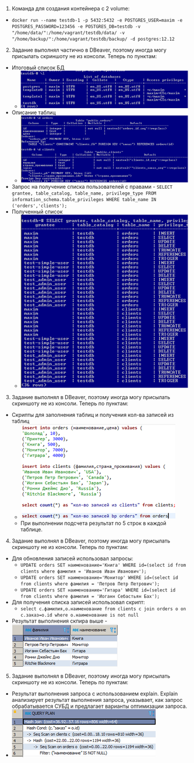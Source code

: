 1. Команда для создания контейнера с 2 volume:
  * ``docker run --name testdb-1 -p 5432:5432 -e POSTGRES_USER=maxim -e POSTGRES_PASSWORD=123456 -e POSTGRES_DB=testdb -v "/home/data/":/home/vagrant/testdb/data/ -v "/home/backup/":/home/vagrant/testdb/backup/ -d postgres:12.12``
2. Задание выполнял частично в DBeaver, поэтому иногда могу присылать скриншоту не из консоли. Теперь по пунктам:
  * Итоговый список БД
    * ![task2-1](https://github.com/Atlipoka/devops_netology/blob/main/Database/lecture2/task2-1.png)
  * Описание таблиц
    * ![task2-2](https://github.com/Atlipoka/devops_netology/blob/main/Database/lecture2/task2-2.png)
  * Запрос на получение списка пользователей с правами - ``SELECT grantee, table_catalog, table_name, privilege_type FROM information_schema.table_privileges WHERE table_name IN ('orders','clients');``
  * Полученный список
    * ![task2-4](https://github.com/Atlipoka/devops_netology/blob/main/Database/lecture2/task2-4.png)
3. Задание выполнял в DBeaver, поэтому иногда могу присылать скриншоту не из консоли. Теперь по пунктам:
  * Скрипты для заполнения таблиц и получения кол-ва записей из таблиц
    * ![task3-1](https://github.com/Atlipoka/devops_netology/blob/main/Database/lecture2/task3-1.png)
    * При выполнении подсчета результат по 5 строк в каждой таблице.
4. Задание выполнял в DBeaver, поэтому иногда могу присылать скриншоту не из консоли. Теперь по пунктам:
  * Для обновления записей использовал запросы:
    * ``UPDATE orders SET наименование='Книга' WHERE id=(select id from clients where фамилия = 'Иванов Иван Иванович');``
    * ``UPDATE orders SET наименование='Монитор' WHERE id=(select id from clients where фамилия = 'Петров Петр Петрович');``
    * ``UPDATE orders SET наименование='Гитара' WHERE id=(select id from clients where фамилия = 'Иоганн Себастьян Бах');``
  * Для получения списка записей использовал скрипт:
    * ``select c.фамилия,o.наименование from clients c
        join orders o on c.заказ=o.id
        where o.наименование is not null``
   * Результат выполнения скпира выше - ![Task4](https://github.com/Atlipoka/devops_netology/blob/main/Database/lecture2/task4.png)
5. Задание выполнял в DBeaver, поэтому иногда могу присылать скриншоту не из консоли. Теперь по пунктам:
  * Результат выполнения запроса с использованием explain. Explain анализирует результат выполнения запроса, указывает, как запрос обрабатывается СУБД и предлагает варианты оптимизации запроса.
   * ![Task5](https://github.com/Atlipoka/devops_netology/blob/main/Database/lecture2/task5.png)

